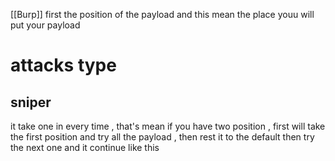 [[Burp]]
first the position of the payload and this mean the place youu will put your payload

# **attacks type**

## **sniper**

it take one in every time , that's mean if you have two position , first will take the first position and try all the payload , then rest it to the default then try the next one and it continue like this  


## 